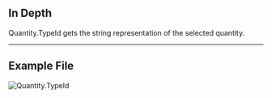## In Depth
Quantity.TypeId gets the string representation of the selected quantity.
___
## Example File

![Quantity.TypeId](./DynamoUnits.Quantity.TypeId_img.png)
